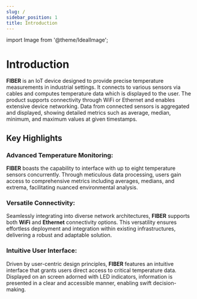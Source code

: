 ```yaml
---
slug: /
sidebar_position: 1
title: Introduction
---
```

import Image from '@theme/IdealImage';

# Introduction

**FIBER** is an IoT device designed to provide precise temperature measurements in industrial settings. It connects to various sensors via cables and computes temperature data which is displayed to the user. The product supports connectivity through WiFi or Ethernet and enables extensive device networking. Data from connected sensors is aggregated and displayed, showing detailed metrics such as average, median, minimum, and maximum values at given timestamps.

## Key Highlights

### Advanced Temperature Monitoring:
**FIBER** boasts the capability to interface with up to eight temperature sensors concurrently. Through meticulous data processing, users gain access to comprehensive metrics including averages, medians, and extrema, facilitating nuanced environmental analysis.

### Versatile Connectivity:
Seamlessly integrating into diverse network architectures, **FIBER** supports both **WiFi** and **Ethernet** connectivity options. This versatility ensures effortless deployment and integration within existing infrastructures, delivering a robust and adaptable solution.

### Intuitive User Interface:
Driven by user-centric design principles, **FIBER** features an intuitive interface that grants users direct access to critical temperature data. Displayed on an screen adorned with LED indicators, information is presented in a clear and accessible manner, enabling swift decision-making.